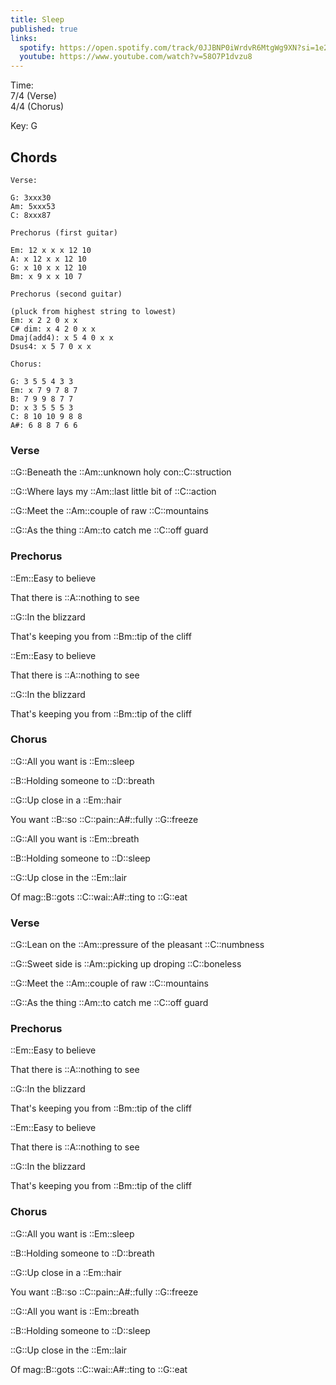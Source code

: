 ```yaml
---
title: Sleep
published: true
links:
  spotify: https://open.spotify.com/track/0JJBNP0iWrdvR6MtgWg9XN?si=1e26c6fe9ffd4b8f
  youtube: https://www.youtube.com/watch?v=58O7P1dvzu8
---
```


Time:  
7/4 (Verse)  
4/4 (Chorus)  

Key: G

## Chords

```chords
Verse:

G: 3xxx30
Am: 5xxx53
C: 8xxx87

Prechorus (first guitar)

Em: 12 x x x 12 10
A: x 12 x x 12 10
G: x 10 x x 12 10
Bm: x 9 x x 10 7

Prechorus (second guitar)

(pluck from highest string to lowest)
Em: x 2 2 0 x x
C# dim: x 4 2 0 x x
Dmaj(add4): x 5 4 0 x x
Dsus4: x 5 7 0 x x

Chorus:

G: 3 5 5 4 3 3
Em: x 7 9 7 8 7
B: 7 9 9 8 7 7
D: x 3 5 5 5 3
C: 8 10 10 9 8 8
A#: 6 8 8 7 6 6
```

### Verse

::G::Beneath the ::Am::unknown holy con::C::struction

::G::Where lays my ::Am::last little bit of ::C::action

::G::Meet the ::Am::couple of raw ::C::mountains

::G::As the thing ::Am::to catch me ::C::off guard

### Prechorus

::Em::Easy to believe

That there is ::A::nothing to see

::G::In the blizzard

That's keeping you from ::Bm::tip of the cliff

::Em::Easy to believe

That there is ::A::nothing to see

::G::In the blizzard

That's keeping you from ::Bm::tip of the cliff

### Chorus

::G::All you want is ::Em::sleep

::B::Holding someone to ::D::breath

::G::Up close in a ::Em::hair

You want ::B::so ::C::pain::A#::fully ::G::freeze

::G::All you want is ::Em::breath

::B::Holding someone to ::D::sleep

::G::Up close in the ::Em::lair

Of mag::B::gots ::C::wai::A#::ting to ::G::eat

### Verse

::G::Lean on the ::Am::pressure of the pleasant ::C::numbness

::G::Sweet side is ::Am::picking up droping ::C::boneless

::G::Meet the ::Am::couple of raw ::C::mountains

::G::As the thing ::Am::to catch me ::C::off guard

### Prechorus

::Em::Easy to believe

That there is ::A::nothing to see

::G::In the blizzard

That's keeping you from ::Bm::tip of the cliff

::Em::Easy to believe

That there is ::A::nothing to see

::G::In the blizzard

That's keeping you from ::Bm::tip of the cliff

### Chorus

::G::All you want is ::Em::sleep

::B::Holding someone to ::D::breath

::G::Up close in a ::Em::hair

You want ::B::so ::C::pain::A#::fully ::G::freeze

::G::All you want is ::Em::breath

::B::Holding someone to ::D::sleep

::G::Up close in the ::Em::lair

Of mag::B::gots ::C::wai::A#::ting to ::G::eat
